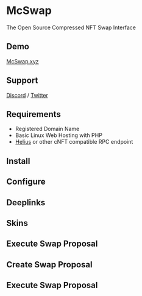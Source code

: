 # McSwap
The Open Source Compressed NFT Swap Interface

## Demo
[McSwap.xyz](https://mcswap.xyz)

## Support
[Discord](https://discord.com/invite/mcdegensdao) / [Twitter](https://twitter.com/McDegensDAO)

## Requirements
* Registered Domain Name
* Basic Linux Web Hosting with PHP
* [Helius](https://www.helius.dev) or other cNFT compatible RPC endpoint

## Install

## Configure

## Deeplinks

## Skins

## Execute Swap Proposal

## Create Swap Proposal

## Execute Swap Proposal
